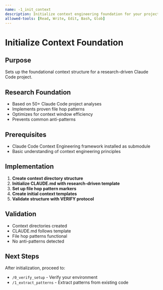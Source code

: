 ```yaml
---
name: -1_init_context
description: Initialize context engineering foundation for your project
allowed-tools: [Read, Write, Edit, Bash, Glob]
---
```


# Initialize Context Foundation

## Purpose
Sets up the foundational context structure for a research-driven Claude Code project.

## Research Foundation
- Based on 50+ Claude Code project analyses
- Implements proven file hop patterns
- Optimizes for context window efficiency
- Prevents common anti-patterns

## Prerequisites
- Claude Code Context Engineering framework installed as submodule
- Basic understanding of context engineering principles

## Implementation

1. **Create context directory structure**
2. **Initialize CLAUDE.md with research-driven template**
3. **Set up file hop pattern markers**
4. **Create initial context templates**
5. **Validate structure with VERIFY protocol**

## Validation
- Context directories created
- CLAUDE.md follows template
- File hop patterns functional
- No anti-patterns detected

## Next Steps
After initialization, proceed to:
- `/0_verify_setup` - Verify your environment
- `/1_extract_patterns` - Extract patterns from existing code